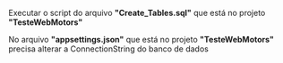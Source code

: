 Executar o script do arquivo <b>"Create_Tables.sql"</b> que está no projeto <b>"TesteWebMotors"</b>
<P>No arquivo <b>"appsettings.json"</b> que está no projeto <b>"TesteWebMotors"</b> precisa alterar a ConnectionString do banco de dados
